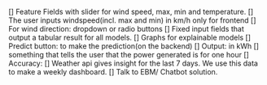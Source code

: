 [] Feature Fields with slider for wind speed, max, min and temperature.
[] The user inputs windspeed(incl. max and min) in km/h only for frontend
[] For wind direction: dropdown or radio buttons
[] Fixed input fields that output a tabular result for all models.
[] Graphs for explainable models 
[] Predict button: to make the prediction(on the backend)
[] Output: in kWh
[] something that tells the user that the power generated is for one hour 
[] Accuracy: 
[] Weather api gives insight for the last 7 days. We use this data to make a weekly dashboard.
[] Talk to EBM/ Chatbot solution. 
